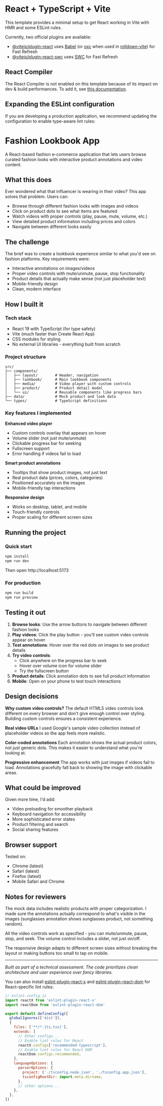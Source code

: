 # React + TypeScript + Vite

This template provides a minimal setup to get React working in Vite with HMR and some ESLint rules.

Currently, two official plugins are available:

- [@vitejs/plugin-react](https://github.com/vitejs/vite-plugin-react/blob/main/packages/plugin-react) uses [Babel](https://babeljs.io/) (or [oxc](https://oxc.rs) when used in [rolldown-vite](https://vite.dev/guide/rolldown)) for Fast Refresh
- [@vitejs/plugin-react-swc](https://github.com/vitejs/vite-plugin-react/blob/main/packages/plugin-react-swc) uses [SWC](https://swc.rs/) for Fast Refresh

## React Compiler

The React Compiler is not enabled on this template because of its impact on dev & build performances. To add it, see [this documentation](https://react.dev/learn/react-compiler/installation).

## Expanding the ESLint configuration

If you are developing a production application, we recommend updating the configuration to enable type-aware lint rules:

# Fashion Lookbook App

A React-based fashion e-commerce application that lets users browse curated fashion looks with interactive product annotations and video content.

## What this does

Ever wondered what that influencer is wearing in their video? This app solves that problem. Users can:

- Browse through different fashion looks with images and videos
- Click on product dots to see what items are featured
- Watch videos with proper controls (play, pause, mute, volume, etc.)
- View detailed product information including prices and colors
- Navigate between different looks easily

## The challenge

The brief was to create a lookbook experience similar to what you'd see on fashion platforms. Key requirements were:
- Interactive annotations on images/videos
- Proper video controls with mute/unmute, pause, stop functionality  
- Product details that actually make sense (not just placeholder text)
- Mobile-friendly design
- Clean, modern interface

## How I built it

### Tech stack
- React 19 with TypeScript (for type safety)
- Vite (much faster than Create React App)
- CSS modules for styling
- No external UI libraries - everything built from scratch

### Project structure
```
src/
├── components/
│   ├── layout/        # Header, navigation
│   ├── lookbook/      # Main lookbook components
│   ├── media/         # Video player with custom controls
│   ├── product/       # Product detail modal
│   └── ui/            # Reusable components like progress bars
├── data/              # Mock product and look data
└── types/             # TypeScript definitions
```

### Key features I implemented

**Enhanced video player**
- Custom controls overlay that appears on hover
- Volume slider (not just mute/unmute)
- Clickable progress bar for seeking
- Fullscreen support
- Error handling if videos fail to load

**Smart product annotations**
- Tooltips that show product images, not just text
- Real product data (prices, colors, categories)
- Positioned accurately on the images
- Mobile-friendly tap interactions

**Responsive design**
- Works on desktop, tablet, and mobile
- Touch-friendly controls
- Proper scaling for different screen sizes

## Running the project

### Quick start
```bash
npm install
npm run dev
```

Then open http://localhost:5173

### For production
```bash
npm run build
npm run preview
```

## Testing it out

1. **Browse looks**: Use the arrow buttons to navigate between different fashion looks
2. **Play videos**: Click the play button - you'll see custom video controls appear on hover
3. **Test annotations**: Hover over the red dots on images to see product details
4. **Try video controls**: 
   - Click anywhere on the progress bar to seek
   - Hover over volume icon for volume slider
   - Try the fullscreen button
5. **Product details**: Click annotation dots to see full product information
6. **Mobile**: Open on your phone to test touch interactions

## Design decisions

**Why custom video controls?**
The default HTML5 video controls look different on every browser and don't give enough control over styling. Building custom controls ensures a consistent experience.

**Real video URLs**
I used Google's sample video collection instead of placeholder videos so the app feels more realistic.

**Color-coded annotations**
Each annotation shows the actual product colors, not just generic dots. This makes it easier to understand what you're looking at.

**Progressive enhancement**
The app works with just images if videos fail to load. Annotations gracefully fall back to showing the image with clickable areas.

## What could be improved

Given more time, I'd add:
- Video preloading for smoother playback
- Keyboard navigation for accessibility
- More sophisticated error states
- Product filtering and search
- Social sharing features

## Browser support

Tested on:
- Chrome (latest)
- Safari (latest) 
- Firefox (latest)
- Mobile Safari and Chrome

## Notes for reviewers

The mock data includes realistic products with proper categorization. I made sure the annotations actually correspond to what's visible in the images (sunglasses annotation shows sunglasses product, not something random).

All the video controls work as specified - you can mute/unmute, pause, stop, and seek. The volume control includes a slider, not just on/off.

The responsive design adapts to different screen sizes without breaking the layout or making buttons too small to tap on mobile.

---

*Built as part of a technical assessment. The code prioritizes clean architecture and user experience over fancy libraries.*

You can also install [eslint-plugin-react-x](https://github.com/Rel1cx/eslint-react/tree/main/packages/plugins/eslint-plugin-react-x) and [eslint-plugin-react-dom](https://github.com/Rel1cx/eslint-react/tree/main/packages/plugins/eslint-plugin-react-dom) for React-specific lint rules:

```js
// eslint.config.js
import reactX from 'eslint-plugin-react-x'
import reactDom from 'eslint-plugin-react-dom'

export default defineConfig([
  globalIgnores(['dist']),
  {
    files: ['**/*.{ts,tsx}'],
    extends: [
      // Other configs...
      // Enable lint rules for React
      reactX.configs['recommended-typescript'],
      // Enable lint rules for React DOM
      reactDom.configs.recommended,
    ],
    languageOptions: {
      parserOptions: {
        project: ['./tsconfig.node.json', './tsconfig.app.json'],
        tsconfigRootDir: import.meta.dirname,
      },
      // other options...
    },
  },
])
```
